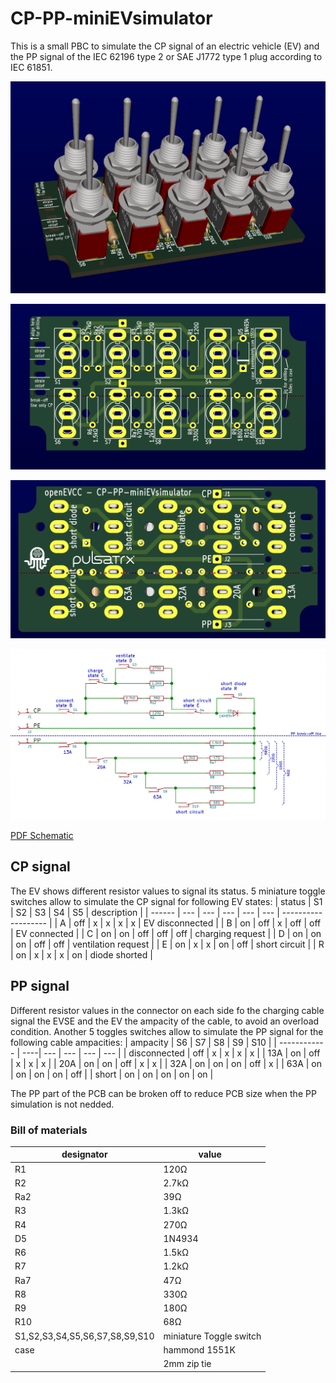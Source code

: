 # CP-PP-miniEVsimulator
This is a small PBC to simulate the CP signal of an electric vehicle (EV) and the PP signal of the IEC 62196 type 2 or SAE J1772 type 1 plug according to IEC 61851.

![CP-PP-EV-simulator inclined](CP-PP-miniEVsimulator-D.png)

![CP-PP-EV-simulator front](CP-PP-miniEVsimulator-F.png)

![CP-PP-EV-simulator back](CP-PP-miniEVsimulator-B.png)

![CP-PP-EV-simulator schematic](CP-PP-miniEVsimulator-schematic.png)

[PDF Schematic](CP-PP-miniEVsimulator.pdf)

## CP signal
The EV shows different resistor values to signal its status.
5 miniature toggle switches allow to simulate the CP signal for following EV states:
| status | S1  | S2  | S3  | S4  | S5  | description         |
| ------ | --- | --- | --- | --- | --- | ------------------- |
| A      | off |  x  |  x  |  x  |  x  | EV disconnected     |
| B      | on  | off |  x  | off | off | EV connected        |
| C      | on  | on  | off | off | off | charging request    |
| D      | on  | on  | on  | off | off | ventilation request |
| E      | on  |  x  |  x  |  on | off | short circuit       |
| R      | on  |  x  |  x  |  x  | on  | diode shorted       |

## PP signal
Different resistor values in the connector on each side fo the charging cable signal the EVSE and the EV the ampacity of the cable, to avoid an overload condition.
Another 5 toggles switches allow to simulate the PP signal for the following cable ampacities:
| ampacity     | S6  | S7  | S8  | S9  | S10 |
| ------------ | ----| --- | --- | --- | --- |
| disconnected | off |  x  |  x  |  x  |  x  |
| 13A          | on  | off |  x  |  x  |  x  |
| 20A          | on  | on  | off |  x  |  x  |
| 32A          | on  | on  | on  | off |  x  |
| 63A          | on  | on  | on  | on  | off |
| short        | on  | on  | on  | on  | on  |

The PP part of the PCB can be broken off to reduce PCB size when the PP simulation is not nedded.

### Bill of materials
| designator | value   |
| ---------- | ------- |
| R1         |   120Ω  |
| R2         |  2.7kΩ  |
| Ra2        |    39Ω  |
| R3         |  1.3kΩ  |
| R4         |   270Ω  |
| D5         | 1N4934  |
| R6         |  1.5kΩ  |
| R7         |  1.2kΩ  |
| Ra7        |    47Ω  |
| R8         |   330Ω  |
| R9         |   180Ω  |
| R10        |    68Ω  |
| S1,S2,S3,S4,S5,S6,S7,S8,S9,S10 | miniature Toggle switch |
| case       | hammond 1551K |
|            | 2mm zip tie  |

